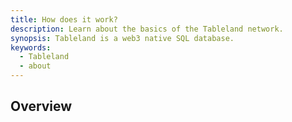 ```yaml
---
title: How does it work?
description: Learn about the basics of the Tableland network.
synopsis: Tableland is a web3 native SQL database.
keywords:
  - Tableland
  - about
---
```


## Overview
